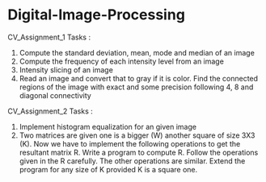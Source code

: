 # Digital-Image-Processing

CV_Assignment_1 Tasks :

1. Compute the standard deviation, mean, mode and median of an image
2. Compute the frequency of each intensity level from an image
3. Intensity slicing of an image
4. Read an image and convert that to gray if it is color. 
   Find the connected regions of the image with exact and some precision following 4, 8 and diagonal connectivity


CV_Assignment_2 Tasks :

1. Implement histogram equalization for an given image
2. Two matrices are given one is a bigger (W) another square of size 3X3 (K).  Now we have to implement the following operations to get the resultant matrix R.
   Write a program to compute R. Follow the operations given in the R carefully. The other operations are similar.
   Extend the program for any size of K provided K is a square one.
